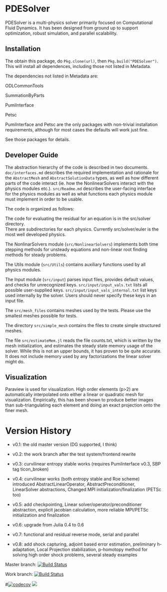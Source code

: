 # PDESolver
PDESolver is a multi-physics solver primarily focused on Computational Fluid
Dynamics.  It has been designed from ground up to support optimization,
robust simulation, and parallel scalability.

## Installation
The obtain this package, do `Pkg.clone(url)`, then `Pkg.build("PDESolver")`.  This will install all dependences, including those not listed in Metadata.

The dependencies not listed in Metadata are:

ODLCommonTools

SummationByParts

PumiInterface

Petsc

PumiInterface and Petsc are the only packages with non-trivial installation requirements, although for most cases the defaults will work just fine.

See those packages for details.


## Developer Guide

The abstraction hierarchy of the code is described in two documents.
`doc/interfaces.md` describes the required implementation and rationale for
the `AbstractMesh` and `AbstractSolutionData` types, as well as how different
parts of the code interact (ie. how the NonlinearSolvers interact with the
physics modules etc.).  `src/Readme.md` describes the user-facing interface
for the physics modules as well as what functions each physics module must
implement in order to be usable.

The code is organized as follows:

The code for evaluating the residual for an equation is in the src/solver directory.  
There are subdirectories for each physics.  Currently src/solver/euler is the most well developed physics.

The NonlinarSolvers module (`src/NonlinearSolvers`) implements both
time stepping methods for unsteady equations and non-linear root finding methods for steady problems.

The Utils module (`src/Utils`) contains auxiliary functions used by all
 physics modules.

The Input module (`src/input`) parses input files, provides default values,
and checks for unrecognized keys.  `src/input/input_vals.txt` lists all
possible user-supplied keys. `src/input/input_vals_internal.txt` list keys
used internally by the solver.  Users should never specify these keys in an
input file.

The `src/mesh_files` contains meshes used by the tests.  Please use the
smallest meshes possible for tests.

The directory `src/simple_mesh` contains the files to create simple structured meshes.

The file `src/estimateMem.jl` reads the file counts.txt, which is written by the mesh initialization, and estimates the steady state memory usage of the solver.
While this is not an upper bounds, it has proven to be quite accurate.  It does not include memory used by any factorizations the linear solver might do.


## Visualization
Paraview is used for visualization.  High order elements (p>2) are automatically
interpolated onto either a linear or quadratic mesh for visualization.
Empirically, this has been shown to produce better images than
sub-triangulating each element and doing an exact projection onto the finer
mesh.

# Version History

 * v0.1: the old master version (DG supported, I think)

 * v0.2: the work branch after the test system/frontend rewrite

 * v0.3: curvilinear entropy stable works (requires PumiInterface v0.3, SBP tag ticon_broken)

 * v0.4: curvilinear works (both entropy stable and Roe scheme)
         introduced AbstractLinearOperator, AbstractPreconditioner, LinearSolver abstractions, Changed MPI initialization/finalization (PETSc too)

 * v0.5: add checkpointing, Linear solver/operator/preconditioner abstraction, explicit jacobian calculation,
      more reliable MPI/PETSc initialization and finalization

 * v0.6: upgrade from Julia 0.4 to 0.6
 * v0.7: functional and residual reverse mode, serial and parallel
 * v0.8: add shock capturing, adjoint based error estimation, preliminary 
         h-adaptation, Local Projection stabilization, p-homotopy method for
         solving high order shock problems, several steady examples

Master branch:
[![Build Status](https://travis-ci.org/OptimalDesignLab/PDESolver.jl.svg?branch=master)](https://travis-ci.org/OptimalDesignLab/PDESolver.jl)

Work branch:
[![Build Status](https://travis-ci.org/OptimalDesignLab/PDESolver.jl.svg?branch=work)](https://travis-ci.org/OptimalDesignLab/PDESolver.jl)

#[![codecov](https://codecov.io/gh/OptimalDesignLab/PDESolver.jl/branch/master/graph/badge.svg)](https://codecov.io/gh/OptimalDesignLab/PDESolver.jl)
[![](https://img.shields.io/badge/docs-stable-blue.svg)](http://www.optimaldesignlab.com/PDESolver.jl)

[//]: # (for some reason the webite is hosted at optimaldesignlab.com instead of github)

